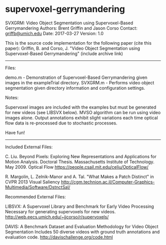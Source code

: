 # supervoxel-gerrymandering
SVXGRM: Video Object Segmentation using Supervoxel-Based Gerrymandering
Authors: Brent Griffin and Jason Corso
Contact: griffb@umich.edu
Date: 2017-03-27
Version: 1.0

This is the source code implementation for the following paper (cite this paper):
Griffin, B. and Corso, J. "Video Object Segmentation using Supervoxel-Based Gerrymandering"
(include archive link)

-------------------------------------------------------------------------------------------

Files:

demo.m - Demonstration of Supervoxel-Based Gerrymandering given images in the exampleTrial directory.
SVXGRM.m - Performs video object segmentation given directory information and configuration settings.

Notes: 

Supervoxel images are included with the examples but must be generated for new videos (see LIBSVX below).
MVSO algorithm can be run using video images alone.
Output annotations exhibit slight variations each time optical flow data is re-processed due to stochastic processes.

Have fun!

-------------------------------------------------------------------------------------------

Included External Files:

C. Liu. Beyond Pixels: Exploring New Representations and Applications for Motion Analysis. Doctoral Thesis. Massachusetts Institute of Technology. May 2009.
	Optical Flow
	https://people.csail.mit.edu/celiu/OpticalFlow/
	
R. Margolin, L. Zelnik-Manor and A. Tal. "What Makes a Patch Distinct" in CVPR 2013
	Visual Saliency
	http://cgm.technion.ac.il/Computer-Graphics-Multimedia/Software/DstnctSal/


Recommended External Files:

LIBSVX: A Supervoxel Library and Benchmark for Early Video Processing
	Necessary for generating supervoxels for new videos.
	http://web.eecs.umich.edu/~jjcorso/r/supervoxels/

DAVIS: A Benchmark Dataset and Evaluation Methodology for Video Object Segmentation
	Includes 50 diverse videos with ground truth annotations and evaluation code.
	http://davischallenge.org/code.html
